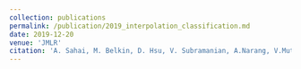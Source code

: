```yaml
---
collection: publications
permalink: /publication/2019_interpolation_classification.md
date: 2019-12-20 
venue: 'JMLR'
citation: 'A. Sahai, M. Belkin, D. Hsu, V. Subramanian, A.Narang, V.Muthukumar &quot;(In progress) Interpolation for classification&quot; <i>JMLR</i>. 1(1).'
---
```

